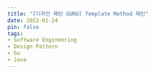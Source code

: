 ```yaml
---
title: "[디자인 패턴 GURU] Template Method 패턴"
date: 2022-01-24
pin: false
tags:
- Software Engineering
- Design Pattern
- Go
- Java
---
```


